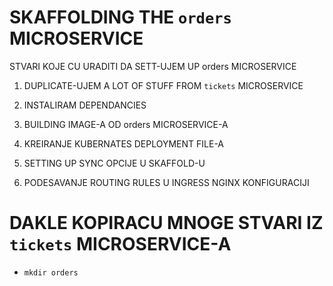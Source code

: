 # SKAFFOLDING THE `orders` MICROSERVICE

STVARI KOJE CU URADITI DA SETT-UJEM UP orders MICROSERVICE

1. DUPLICATE-UJEM A LOT OF STUFF FROM `tickets` MICROSERVICE

2. INSTALIRAM DEPENDANCIES

3. BUILDING IMAGE-A OD orders MICROSERVICE-A

4. KREIRANJE KUBERNATES DEPLOYMENT FILE-A

5. SETTING UP SYNC OPCIJE U SKAFFOLD-U

6. PODESAVANJE ROUTING RULES U INGRESS NGINX KONFIGURACIJI 

# DAKLE KOPIRACU MNOGE STVARI IZ `tickets` MICROSERVICE-A

- `mkdir orders`



